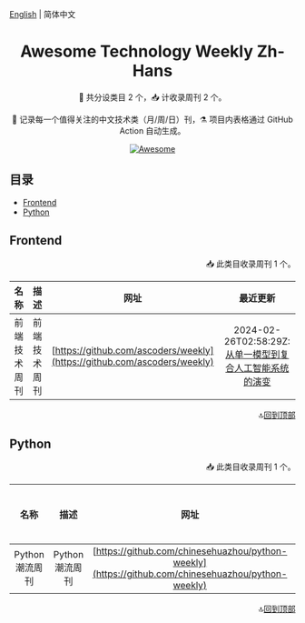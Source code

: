 [English](resources/README-en.md) | 简体中文

<div align="center">
<h1>Awesome Technology Weekly Zh-Hans</h1>

<p> 🧐 共分设类目 2 个，📥 计收录周刊 2 个。</p>
<p> 🧰 记录每一个值得关注的中文技术类（月/周/日）刊，⚗️ 项目内表格通过 GitHub Action 自动生成。</p>

[![Awesome](https://awesome.re/badge.svg)](https://awesome.re)

</div>

## 目录
- [Frontend](#Frontend)
- [Python](#Python)

## Frontend

<p align="right">
📥 此类目收录周刊 1 个。
</p>

| 名称 | 描述 | 网址 | 最近更新 |
|:-:|:-:|:-:|:-:|
| 前端技术周刊 | 前端技术周刊 | [https://github.com/ascoders/weekly](https://github.com/ascoders/weekly) | 2024-02-26T02:58:29Z: [从单一模型到复合人工智能系统的演变](https://quail.ink/op7418/p/evolution-of-single-model-to-compound-artificial-intelligence-system) |

<div align="right">

🔝[回到顶部](#目录)
</div>



## Python

<p align="right">
📥 此类目收录周刊 1 个。
</p>

| 名称 | 描述 | 网址 | 最近更新 |
|:-:|:-:|:-:|:-:|
| Python 潮流周刊 | Python 潮流周刊 | [https://github.com/chinesehuazhou/python-weekly](https://github.com/chinesehuazhou/python-weekly) |  |

<div align="right">

🔝[回到顶部](#目录)
</div>


